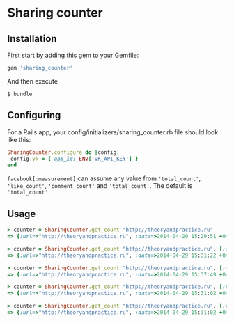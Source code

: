 Sharing counter
===============


Installation
----

First start by adding this gem to your Gemfile:

``` ruby
gem 'sharing_counter'
```
And then execute
```
$ bundle
```


Configuring
----

For a Rails app, your config/initializers/sharing_counter.rb file should look like this:
``` ruby
SharingCounter.configure do |config|
 config.vk = { app_id: ENV['VK_API_KEY'] }
end
```
`facebook[:measurement]` can assume any value from `'total_count'`, `'like_count'`, `'comment_count'` and `'total_count'`. The default is `'total_count'`

Usage
-----
``` ruby
> counter = SharingCounter.get_count "http://theoryandpractice.ru"
=> {:url=>"http://theoryandpractice.ru", :data=>2014-04-29 15:29:51 +0400, :facebook=>1984, :twitter=>825, :vk=>0, :ok=>0, :delay=>0.570361}

> counter = SharingCounter.get_count "http://theoryandpractice.ru", [:facebook]
=> {:url=>"http://theoryandpractice.ru", :data=>2014-04-29 15:31:22 +0400, :facebook=>1984, :delay=>0.443431}

> counter = SharingCounter.get_count "http://theoryandpractice.ru", [:twitter]
=> {:url=>"http://theoryandpractice.ru", :data=>2014-04-29 15:37:49 +0400, :twitter=>825, :delay=>0.435011}

> counter = SharingCounter.get_count "http://theoryandpractice.ru", [:vk]
=> {:url=>"http://theoryandpractice.ru", :data=>2014-04-29 15:31:02 +0400, :vk=>0, :delay=>0.061093}

> counter = SharingCounter.get_count "http://theoryandpractice.ru", [:ok]
=> {:url=>"http://theoryandpractice.ru", :data=>2014-04-29 15:31:02 +0400, :ok=>0, :delay=>0.061093}
```
